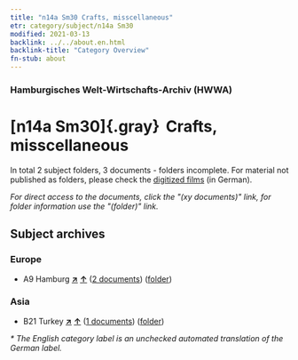 ```yaml
---
title: "n14a Sm30 Crafts, misscellaneous"
etr: category/subject/n14a Sm30
modified: 2021-03-13
backlink: ../../about.en.html
backlink-title: "Category Overview"
fn-stub: about
---
```


### Hamburgisches Welt-Wirtschafts-Archiv (HWWA)
# [n14a Sm30]{.gray}&#8201; Crafts, misscellaneous&#160; 





In total 2 subject folders, 3 documents - folders incomplete.
For material not published as folders, please check the [digitized films](/film/h1_sh) (in German).

_For direct access to the documents, click the "(xy documents)" link, for folder information use the "(folder)" link._

## Subject archives



### Europe

- A9 Hamburg [**&nearr;**](../../../geo/i/140905/about.en.html "Hamburg (all folders)") [**&uarr;**](../../../geo/about.en.html#A9 "Country category system") (<a href="https://pm20.zbw.eu/dfgview/sh/140905,145154" title="about: Hamburg : Crafts, misscellaneous" target="_blank">2 documents</a>) ([folder](http://purl.org/pressemappe20/folder/sh/140905,145154))

### Asia

- B21 Turkey [**&nearr;**](../../../geo/i/141111/about.en.html "Turkey (all folders)") [**&uarr;**](../../../geo/about.en.html#B21 "Country category system") (<a href="https://pm20.zbw.eu/dfgview/sh/141111,145154" title="about: Turkey : Crafts, misscellaneous" target="_blank">1 documents</a>) ([folder](http://purl.org/pressemappe20/folder/sh/141111,145154))


_* The English category label is an unchecked automated translation of the German label._

